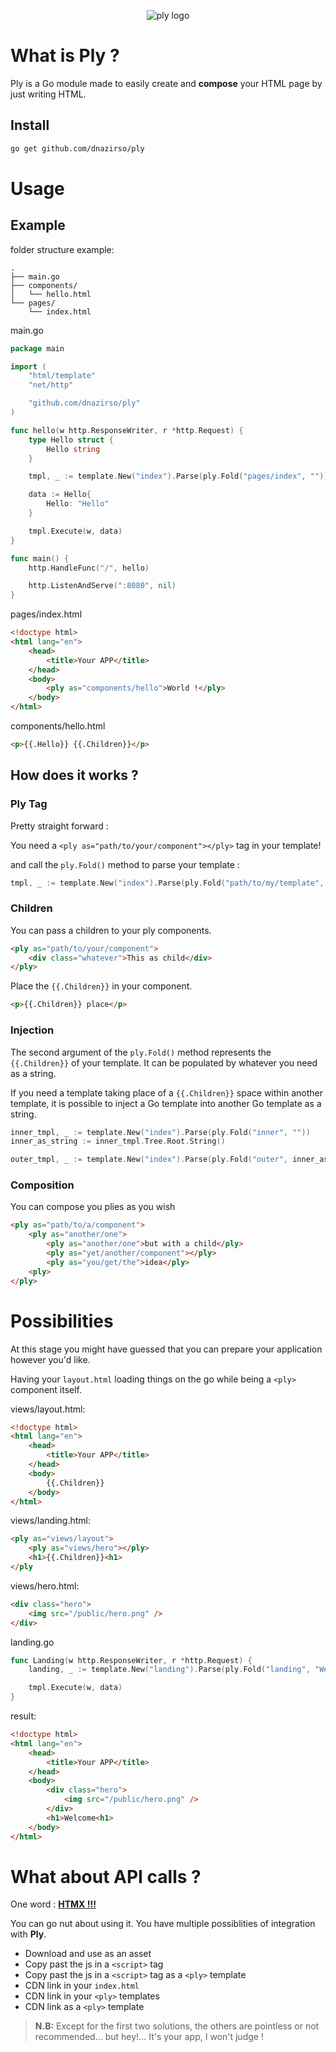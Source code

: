 <p align="center"><img src="assets/logo.svg" alt="ply logo"></p>

# What is Ply ?

Ply is a Go module made to easily create and **compose** your HTML page by just writing HTML.

## Install

```bash
go get github.com/dnazirso/ply
```

# Usage

## Example

folder structure example:

```
.
├── main.go
├── components/
│   └── hello.html
└── pages/
    └── index.html
```

main.go

```go
package main

import (
	"html/template"
	"net/http"

	"github.com/dnazirso/ply"
)

func hello(w http.ResponseWriter, r *http.Request) {
	type Hello struct {
		Hello string
	}

	tmpl, _ := template.New("index").Parse(ply.Fold("pages/index", ""))

	data := Hello{
		Hello: "Hello"
	}

	tmpl.Execute(w, data)
}

func main() {
	http.HandleFunc("/", hello)

	http.ListenAndServe(":8080", nil)
}
```

pages/index.html

```html
<!doctype html>
<html lang="en">
	<head>
		<title>Your APP</title>
	</head>
	<body>
		<ply as="components/hello">World !</ply>
	</body>
</html>
```

components/hello.html

```html
<p>{{.Hello}} {{.Children}}</p>
```

## How does it works ?

### Ply Tag

Pretty straight forward :

You need a `<ply as="path/to/your/component"></ply>` tag in your template!

and call the `ply.Fold()` method to parse your template : 
```go
tmpl, _ := template.New("index").Parse(ply.Fold("path/to/my/template", ""))
```

### Children

You can pass a children to your ply components.

```html
<ply as="path/to/your/component">
	<div class="whatever">This as child</div>
</ply>
```

Place the `{{.Children}}` in your component.

```html
<p>{{.Children}} place</p>
```

### Injection

The second argument of the `ply.Fold()` method represents the `{{.Children}}` of your template. It can be populated by whatever you need as a string.

If you need a template taking place of a `{{.Children}}` space within another template, it is possible to inject a Go template into another Go template as a string.

```Go
inner_tmpl, _ := template.New("index").Parse(ply.Fold("inner", ""))
inner_as_string := inner_tmpl.Tree.Root.String()

outer_tmpl, _ := template.New("index").Parse(ply.Fold("outer", inner_as_string))
```

### Composition

You can compose you plies as you wish

```html
<ply as="path/to/a/component">
	<ply as="another/one">
		<ply as="another/one">but with a child</ply>
		<ply as="yet/another/component"></ply>
		<ply as="you/get/the">idea</ply>
	<ply>
</ply>
```

# Possibilities

At this stage you might have guessed that you can prepare your application however you'd like.

Having your `layout.html` loading things on the go while being a `<ply>` component itself.

views/layout.html:
```html
<!doctype html>
<html lang="en">
	<head>
		<title>Your APP</title>
	</head>
	<body>
		{{.Children}}
	</body>
</html>
```

views/landing.html:
```html
<ply as="views/layout">
	<ply as="views/hero"></ply>
	<h1>{{.Children}}<h1>
</ply
```

views/hero.html:
```html
<div class="hero">
	<img src="/public/hero.png" />
</div>
```

landing.go
```go
func Landing(w http.ResponseWriter, r *http.Request) {
	landing, _ := template.New("landing").Parse(ply.Fold("landing", "Welcome"))

	tmpl.Execute(w, data)
}
```

result: 
```html
<!doctype html>
<html lang="en">
	<head>
		<title>Your APP</title>
	</head>
	<body>
		<div class="hero">
			<img src="/public/hero.png" />
		</div>
		<h1>Welcome<h1>
	</body>
</html>

```

# What about API calls ?

One word : **[HTMX !!!](https://htmx.org/)**

You can go nut about using it. You have multiple possiblities of integration with **Ply**.

- Download and use as an asset
- Copy past the js in a `<script>` tag
- Copy past the js in a `<script>` tag as a `<ply>` template 
- CDN link in your `index.html`
- CDN link in your `<ply>` templates
- CDN link as a `<ply>` template

> **N.B:** Except for the first two solutions, the others are pointless or not recommended... but hey!... It's your app, I won't judge !
